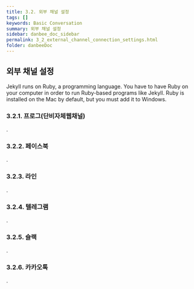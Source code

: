 ```yaml
---
title: 3.2. 외부 채널 설정
tags: []
keywords: Basic Conversation
summary: 외부 채널 설정
sidebar: danbee_doc_sidebar
permalink: 3_2_external_channel_connection_settings.html
folder: danbeeDoc
---
```


## 외부 채널 설정

Jekyll runs on Ruby, a programming language. You have to have Ruby on your computer in order to run Ruby-based programs like Jekyll. Ruby is installed on the Mac by default, but you must add it to Windows.

### 3.2.1. 프로그(단비자체웹채널)

.

### 3.2.2. 페이스북

.

### 3.2.3. 라인

.

### 3.2.4. 텔레그램

.

### 3.2.5. 슬랙

.

### 3.2.6. 카카오톡
.
